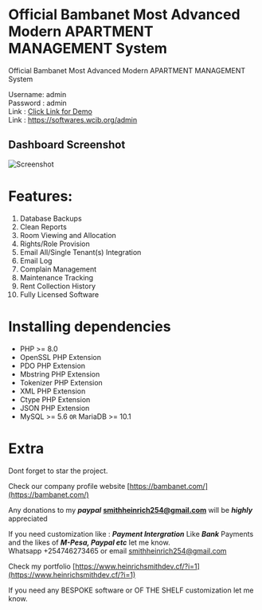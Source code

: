 
# Official Bambanet Most Advanced Modern APARTMENT MANAGEMENT System
Official Bambanet Most Advanced Modern APARTMENT MANAGEMENT System

Username: admin  
Password : admin  
Link : [Click Link for Demo](https://softwares.wcib.org/admin)  
Link : https://softwares.wcib.org/admin


Dashboard Screenshot
-----------

![Screenshot](https://github.com/Heinirich/Bambanet_Hostels/blob/main/public/Screenshot_2023-01-03_18-20-51.png?raw=true)

# Features:
1. Database Backups
2. Clean Reports
3. Room Viewing and Allocation
4. Rights/Role Provision
5. Email All/Single Tenant(s) Integration
6. Email Log
7. Complain Management
8. Maintenance Tracking
9. Rent Collection History
10. Fully Licensed Software

# Installing dependencies

- PHP >= 8.0
- OpenSSL PHP Extension
- PDO PHP Extension
- Mbstring PHP Extension
- Tokenizer PHP Extension
- XML PHP Extension
- Ctype PHP Extension
- JSON PHP Extension
- MySQL >= 5.6 `OR` MariaDB >= 10.1

# Extra

Dont forget to star the project. 

Check our company profile website [https://bambanet.com/](https://bambanet.com/)   

Any donations to my ***paypal***  **smithheinrich254@gmail.com** will be ***highly*** appreciated

If you need customization like : ***Payment Intergration*** Like ***Bank*** Payments and the likes of ***M-Pesa, Paypal etc*** let me know.   
Whatsapp +254746273465 or email [smithheinrich254@gmail.com](mailto:smithheinrich254@gmail.com)   

Check my portfolio [https://www.heinrichsmithdev.cf/?i=1](https://www.heinrichsmithdev.cf/?i=1)   

If you need any BESPOKE software or OF THE SHELF customization let me know. 


